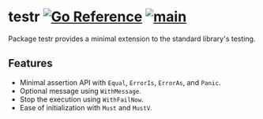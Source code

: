 # testr [![Go Reference](https://pkg.go.dev/badge/github.com/minizilla/testr.svg)](https://pkg.go.dev/github.com/minizilla/testr) [![main](https://github.com/minizilla/testr/actions/workflows/main.yaml/badge.svg)](https://github.com/minizilla/testr/actions/workflows/main.yaml)

Package testr provides a minimal extension to the standard library's testing.

## Features

- Minimal assertion API with  `Equal`, `ErrorIs`, `ErrorAs`, and `Panic`.
- Optional message using `WithMessage`.
- Stop the execution using `WithFailNow`.
- Ease of initialization with `Must` and `MustV`.

